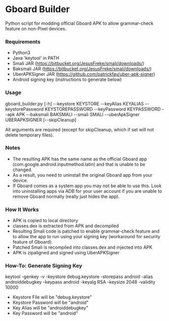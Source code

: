 # Gboard Builder #
Python script for modding official Gboard APK to allow grammar-check feature on non-Pixel devices.

### Requirements ###
- Python3
- Java 'keytool' in PATH
- Smali JAR (https://bitbucket.org/JesusFreke/smali/downloads/)
- Baksmali JAR (https://bitbucket.org/JesusFreke/smali/downloads/)
- UberAPKSigner JAR (https://github.com/patrickfav/uber-apk-signer)
- Android signing key (instructions to generate below)

### Usage ###

gboard_builder.py [-h] --keystore KEYSTORE --keyAlias KEYALIAS --keystorePassword KEYSTOREPASSWORD --keyPassword KEYPASSWORD --apk APK --baksmali BAKSMALI --smali SMALI --uberApkSigner UBERAPKSIGNER [--skipCleanup]

All arguments are required (except for skipCleanup, which if set will not delete temporary files).

### Notes ###
- The resulting APK has the same name as the official Gboard app (com.google.android.inputmethod.latin) and that is unable to be changed.
- As a result, you need to uninstall the original Gboard app from your device.
- If Gboard comes as a system app you may not be able to use this.  Look into uninstalling apps via ADB for your user account if you are unable to remove Gboard normally (really just hides the app).

### How It Works ###

- APK is copied to local directory
- classes.dex is extracted from APK and decompiled 
- Resulting Smali code is patched to enable grammar-check feature and to allow the app to run using your signing key (workaround for security feature of Gboard).
- Patched Smali is recompiled into classes.dex and injected into APK
- APK is zipaligned and signed using UberAPKSigner

### How-To: Generate Signing Key ###

keytool -genkey -v -keystore debug.keystore -storepass android -alias androiddebugkey -keypass android -keyalg RSA -keysize 2048 -validity 10000

* Keystore File will be "debug.keystore"
* Keystore Password will be "android"
* Key Alias will be "androiddebugkey"
* Key Password will be "android"
